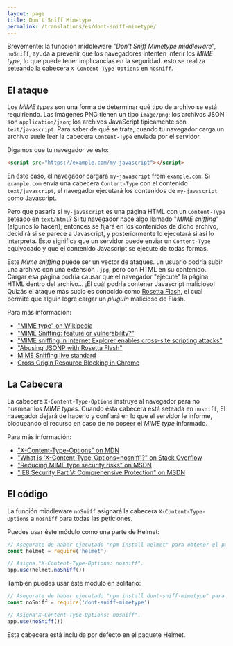 ```yaml
---
layout: page
title: Don't Sniff Mimetype
permalink: /translations/es/dont-sniff-mimetype/
---
```


Brevemente: la funcción middleware "*Don't Sniff Mimetype middleware*", `noSniff`, ayuda a prevenir que los navegadores intenten inferir los *MIME type*, lo que puede tener implicancias en la seguridad. esto se realiza seteando la cabecera `X-Content-Type-Options` en `nosniff`.

El ataque
----------

Los *MIME types* son una forma de determinar qué tipo de archivo se está requiriendo. Las imágenes PNG tienen un tipo `image/png`; los archivos JSON son `application/json`; los archivos JavaScript típicamente son `text/javascript`. Para saber de qué se trata, cuando tu navegador carga un archivo suele leer la cabecera `Content-Type` enviada por el servidor.

Digamos que tu navegador ve esto:

```html
<script src="https://example.com/my-javascript"></script>
```
En éste caso, el navegador cargará `my-javascript` from `example.com`. Si `example.com` envía una cabecera `Content-Type` con el contenido `text/javascript`, el navegador ejecutará los contenidos de `my-javascript` como Javascript.

Pero que pasaría si `my-javascript` es una página HTML con un `Content-Type` seteado en `text/html`? Si tu navegador hace algo llamado "*MIME sniffing*" (algunos lo hacen), entonces se fijará en los contenidos de dicho archivo, decidirá si se parece a Javascript, y posteriormente lo ejecutará si así lo interpreta. Esto significa que un servidor puede enviar un `Content-Type` equivocado y que el contenido Javascript se ejecute de todas formas.

Este *Mime sniffing* puede ser un vector de ataques. un usuario podría subir una archivo con una extensión `.jpg`, pero con HTML en su contenido. Cargar esa página podría causar que el navegador "ejecute" la página HTML dentro del archivo... ¡El cuál podría contener Javascript malicioso! Quizás el ataque más sucio es conocido como [Rosetta Flash](https://miki.it/blog/2014/7/8/abusing-jsonp-with-rosetta-flash/), el cual permite que alguin logre cargar un *pluguin* malicioso de Flash.

Para más información:

- ["MIME type" on Wikipedia](https://en.wikipedia.org/wiki/Media_type)
- ["MIME Sniffing: feature or vulnerability?"](https://blog.fox-it.com/2012/05/08/mime-sniffing-feature-or-vulnerability/)
- ["MIME sniffing in Internet Explorer enables cross-site scripting attacks"](http://www.h-online.com/security/features/Risky-MIME-sniffing-in-Internet-Explorer-746229.html)
- ["Abusing JSONP with Rosetta Flash"](https://miki.it/blog/2014/7/8/abusing-jsonp-with-rosetta-flash/)
- [MIME Sniffing live standard](https://mimesniff.spec.whatwg.org/)
- [Cross Origin Resource Blocking in Chrome](https://developers.google.com/web/updates/2018/07/site-isolation)

La Cabecera
----------

La cabecera `X-Content-Type-Options` instruye al navegador para no husmear los *MIME types*. Cuando ésta cabecera está seteada en `nosniff`, El navegador dejará de hacerlo y confiará en lo que el servidor le informe, bloqueando el recurso en caso de no poseer el *MIME type* informado.

Para más información:

- ["X-Content-Type-Options" on MDN](https://developer.mozilla.org/en-US/docs/Web/HTTP/Headers/X-Content-Type-Options)
- ["What is 'X-Content-Type-Options=nosniff'?" on Stack Overflow](https://stackoverflow.com/questions/18337630/)
- ["Reducing MIME type security risks" on MSDN](https://msdn.microsoft.com/en-us/library/gg622941(v=vs.85).aspx)
- ["IE8 Security Part V: Comprehensive Protection" on MSDN](https://blogs.msdn.microsoft.com/ie/2008/07/02/ie8-security-part-v-comprehensive-protection/)

El código
--------

La función middleware `noSniff` asignará la cabecera `X-Content-Type-Options` a `nosniff` para todas las peticiones.

Puedes usar éste módulo como una parte de Helmet:

```javascript
// Asegurate de haber ejecutado "npm install helmet" para obtener el paquete de Helmet.
const helmet = require('helmet')

// Asigna "X-Content-Type-Options: nosniff".
app.use(helmet.noSniff())
```

También puedes usar éste módulo en solitario:

```javascript
// Asegurate de haber ejecutado "npm install dont-sniff-mimetype" para obtener éste paquete.
const noSniff = require('dont-sniff-mimetype')

// Asigna"X-Content-Type-Options: nosniff".
app.use(noSniff())
```

Esta cabecera está incluida por defecto en el paquete Helmet.